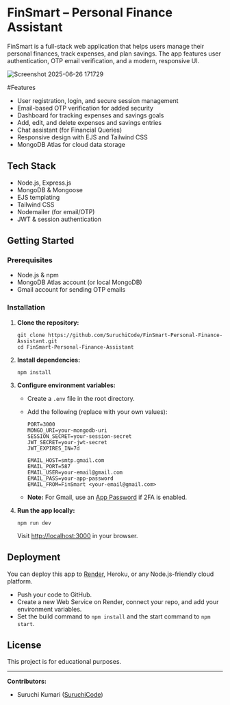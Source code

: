 # FinSmart – Personal Finance Assistant

FinSmart is a full-stack web application that helps users manage their personal finances, track expenses, and plan savings. The app features user authentication, OTP email verification, and a modern, responsive UI.

![Screenshot 2025-06-26 171729](https://github.com/user-attachments/assets/c779582d-8e00-4bc7-b1ee-333d7aeca188)

#Features

- User registration, login, and secure session management
- Email-based OTP verification for added security
- Dashboard for tracking expenses and savings goals
- Add, edit, and delete expenses and savings entries
- Chat assistant (for Financial Queries)
- Responsive design with EJS and Tailwind CSS
- MongoDB Atlas for cloud data storage

## Tech Stack

- Node.js, Express.js
- MongoDB & Mongoose
- EJS templating
- Tailwind CSS
- Nodemailer (for email/OTP)
- JWT & session authentication

## Getting Started

### Prerequisites

- Node.js & npm
- MongoDB Atlas account (or local MongoDB)
- Gmail account for sending OTP emails

### Installation

1. **Clone the repository:**
   ```
   git clone https://github.com/SuruchiCode/FinSmart-Personal-Finance-Assistant.git
   cd FinSmart-Personal-Finance-Assistant
   ```

2. **Install dependencies:**
   ```
   npm install
   ```

3. **Configure environment variables:**
   - Create a `.env` file in the root directory.
   - Add the following (replace with your own values):

     ```
     PORT=3000
     MONGO_URI=your-mongodb-uri
     SESSION_SECRET=your-session-secret
     JWT_SECRET=your-jwt-secret
     JWT_EXPIRES_IN=7d

     EMAIL_HOST=smtp.gmail.com
     EMAIL_PORT=587
     EMAIL_USER=your-email@gmail.com
     EMAIL_PASS=your-app-password
     EMAIL_FROM=FinSmart <your-email@gmail.com>
     ```

   - **Note:** For Gmail, use an [App Password](https://support.google.com/accounts/answer/185833) if 2FA is enabled.

4. **Run the app locally:**
   ```
   npm run dev
   ```
   Visit [http://localhost:3000](http://localhost:3000) in your browser.

## Deployment

You can deploy this app to [Render](https://render.com), Heroku, or any Node.js-friendly cloud platform.

- Push your code to GitHub.
- Create a new Web Service on Render, connect your repo, and add your environment variables.
- Set the build command to `npm install` and the start command to `npm start`.

## License

This project is for educational purposes.

---

**Contributors:**  
- Suruchi Kumari ([SuruchiCode](https://github.com/SuruchiCode))
